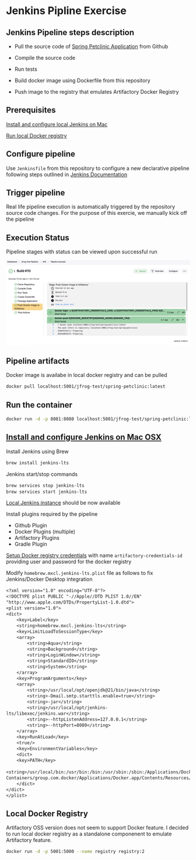 # Jenkins Pipline Exercise

## Jenkins Pipeline steps description

- Pull the source code of [Spring Petclinic Application](https://github.com/spring-projects/spring-petclinic.git) from Github

- Compile the source code

- Run tests

- Build docker image using Dockerfile from this repository

- Push image to the registry that emulates Artifactory Docker Registry

## Prerequisites

[Install and configure local Jenkins on Mac](#install-and-configure-jenkins-on-mac-osx)

[Run local Docker registry](#local-docker-registry)

## Configure pipeline

Use `Jenkinsfile` from this repository to configure a new declarative pipeline following steps outlined in [Jenkins Documentation](https://www.jenkins.io/doc/pipeline/tour/hello-world/#:~:text=Click%20the%20New%20Item%20menu,watch%20your%20first%20Pipeline%20run)

## Trigger pipeline

Real life pipeline execution is automatically triggered by the repository source code changes.
For the purpose of this exercie, we manually kick off the pipeline

## Execution Status

Pipeline stages with status can be viewed upon successful run

![alt text](img/run-status.png)

## Pipeline artifacts

Docker image is availabe in local docker registry and can be pulled

```bash
docker pull localhost:5001/jfrog-test/spring-petclinic:latest
```

## Run the container

```bash
docker run -d -p 8081:8080 localhost:5001/jfrog-test/spring-petclinic:latest
```

## [Install and configure Jenkins on Mac OSX](https://www.jenkins.io/doc/book/installing/macos/)

Install Jenkins using Brew

```bash
brew install jenkins-lts
```

Jenkins start/stop commands

```bash
brew services stop jenkins-lts
brew services start jenkins-lts
```

[Local Jenkins instance](http://localhost:8080/) should be now available

Install plugins required by the pipeline

- Github Plugin
- Docker Plugins (multiple)
- Artifactory Plugins
- Gradle Plugin



[Setup Docker registry credentials](https://www.jenkins.io/doc/book/using/using-credentials/) with name `artifactory-credentials-id` providing user and password for the docker registry

Modify `homebrew.mxcl.jenkins-lts.plist` file as follows to fix Jenkins/Docker Desktop integration
```
<?xml version="1.0" encoding="UTF-8"?>
<!DOCTYPE plist PUBLIC "-//Apple//DTD PLIST 1.0//EN" "http://www.apple.com/DTDs/PropertyList-1.0.dtd">
<plist version="1.0">
<dict>
	<key>Label</key>
	<string>homebrew.mxcl.jenkins-lts</string>
	<key>LimitLoadToSessionType</key>
	<array>
		<string>Aqua</string>
		<string>Background</string>
		<string>LoginWindow</string>
		<string>StandardIO</string>
		<string>System</string>
	</array>
	<key>ProgramArguments</key>
	<array>
		<string>/usr/local/opt/openjdk@21/bin/java</string>
		<string>-Dmail.smtp.starttls.enable=true</string>
		<string>-jar</string>
		<string>/usr/local/opt/jenkins-lts/libexec/jenkins.war</string>
		<string>--httpListenAddress=127.0.0.1</string>
		<string>--httpPort=8080</string>
	</array>
	<key>RunAtLoad</key>
	<true/>
	<key>EnvironmentVariables</key>
	<dict>
	<key>PATH</key>
	<string>/usr/local/bin:/usr/bin:/bin:/usr/sbin:/sbin:/Applications/Docker.app/Contents/Resources/bin/:/Users/hyadav23/Library/Group\ Containers/group.com.docker/Applications/Docker.app/Contents/Resources/bin</string>
	</dict>
</dict>
</plist>
```

## Local Docker Registry

Artifactory OSS version does not seem to support Docker feature.  I decided to run local docker registry as a standalone componenent to emulate Artifactory feature.

```bash
docker run -d -p 5001:5000 --name registry registry:2
```
